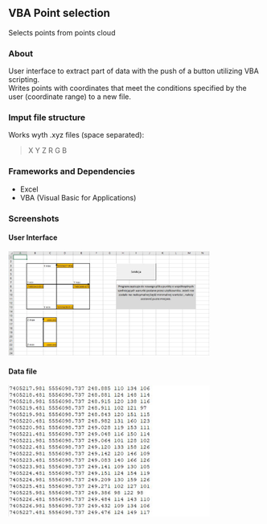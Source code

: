 ## VBA Point selection
Selects points from points cloud

### About
User interface to extract part of data with the push of a button utilizing VBA scripting.  
Writes points with coordinates that meet the conditions specified by the user (coordinate range) to a new file.

### Imput file structure
Works wyth .xyz files (space separated):
>X Y Z R G B  

### Frameworks and Dependencies
- Excel
- VBA (Visual Basic for Applications)


### Screenshots
#### User Interface
<img width="400" alt="" src="data/selekcja_punktow_screenshot.JPG">

#### Data file
<img width="400" alt="" src="data/input_data_screenshot.JPG">
